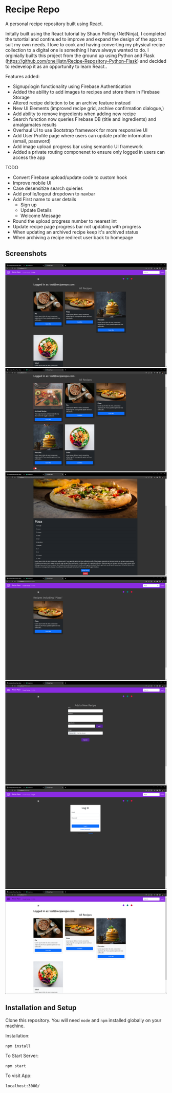 
# Recipe Repo

A personal recipe repository built using React.

Initally built using the React tutorial by Shaun Pelling 
(NetNinja), I completed the tutortial and continued to 
improve and expand the design of the app to suit my own needs.
I love to cook and having converting my physical recipe collection to a digital one is something I have always wanted to do.
I orginially builts this project from the ground up using Python and Flask (https://github.com/oneilljstn/Recipe-Repository-Python-Flask) and decided to redevelop it as an opportunity to learn React..


Features added:
 - Signup/login functionality using Firebase Authentication
 - Added the ability to add images to recipes and store them in Firebase Storage
 - Altered recipe deltetion to be an archive feature instead
 - New UI Elements (improved recipe grid, archive confirmation dialogue,)
 - Add ability to remove ingredients when adding new recipe
 - Search function now queries Firebase DB (title and ingredients) and amalgamates results   
 - Overhaul UI to use Bootstrap framework for more responsive UI
 - Add User Profile page where users can update profile information (email, password)
 - Add image upload progress bar using semantic UI framework
 - Added a private routing componenet to ensure only logged in users can access the app


 TODO
 - Convert Firebase upload/update code to custom hook
 - Improve mobile UI
 - Case desensitize search quieries
 - Add profile/logout dropdown to navbar
 - Add First name to user details
    - Sign up
    - Update Details
    - Welcome Message
 - Round the upload progress number to nearest int
 - Update recipe page progress bar not updating with progress
 - When updating an archived recipe keep it's archived status
 - When archiving a recipe redirect user back to homepage

## Screenshots

![Homepage](/Screenshots/homepage.png)
![Recipe Arhive](/Screenshots/archived.png)
![Recipe page](/Screenshots/recipe.png)
![Search](/Screenshots/search.png)
![New Recipe](/Screenshots/new_recipe.png)
![Sign in](/Screenshots/signin.png)
![Light Theme](/Screenshots/light_theme.png)


## Installation and Setup

Clone this repository. You will need `node` and `npm` installed globally on your machine.  

Installation:

`npm install`  

To Start Server:

`npm start`  

To visit App:

`localhost:3000/`  



